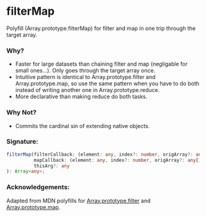 # filterMap
Polyfill (Array.prototype.filterMap) for filter and map in one trip through the target array.

### Why?
* Faster for large datasets than chaining filter and map (negligable for small ones...). Only goes through the target array once.
* Intuitive pattern is identical to Array.prototype.filter and Array.prototype.map, so use the same pattern when you have to do both instead of writing another one in Array.prototype.reduce.
* More declarative than making reduce do both tasks.

### Why Not?
* Commits the cardinal sin of extending native objects.

### Signature:
```typescript
filterMap(filterCallback: (element: any, index?: number, origArray?: any[]) => boolean,
          mapCallback: (element: any, index?: number, origArray?: any[]) => Array<any>,
          thisArg?: any
): Array<any>;
```

### Acknowledgements:
Adapted from MDN polyfills for [Array.prototype.filter](https://developer.mozilla.org/en-US/docs/Web/JavaScript/Reference/Global_Objects/Array/filter#Polyfill) and [Array.prototype.map](https://developer.mozilla.org/en-US/docs/Web/JavaScript/Reference/Global_Objects/Array/map#Polyfill).
